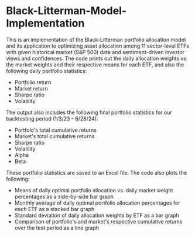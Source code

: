 # Black-Litterman-Model-Implementation

This is an implementation of the Black-Litterman portfolio allocation model and its application to optimizing asset allocation among 11 sector-level ETFs with given historical market (S&P 500) data and sentiment-driven investor views and confidences. The code prints out the daily allocation weights vs. the market weights and their respective means for each ETF, and also the following daily portfolio statistics:
- Portfolio return
- Market return
- Sharpe ratio
- Volatility

The output also includes the following final portfolio statistics for our backtesting period (1/3/23 - 6/28/24): 
- Portfolo's total cumulative returns
- Market's total cumulative returns
- Sharpe ratio
- Volatility
- Alpha
- Beta

These portfolio statistics are saved to an Excel file. The code also plots the following:
- Means of daily optimal portfolio allocation vs. daily market weight percentages as a side-by-side bar graph
- Monthly average of daily optimal portfolio allocation percentages for each ETF as a stacked bar graph
- Standard deviation of daily allocation weights by ETF as a bar graph
- Comparison of portfolio's and market's respective cumulative returns over the test period as a line graph
